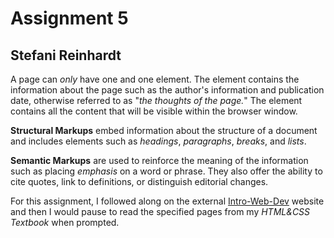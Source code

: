 # Assignment 5
## Stefani Reinhardt

A page can _only_ have one *<head>* and one *<body>* element.  The <head> element contains the information about the page such as the author's information and publication date, otherwise referred to as "_the thoughts of the page._" The <body> element contains all the content that will be visible within the browser window.

**Structural Markups** embed information about the structure of a document and includes elements such as _headings_, _paragraphs_, _breaks_, and _lists_.

**Semantic Markups** are used to reinforce the meaning of the information such as placing _emphasis_ on a word or phrase.  They also offer the ability to cite quotes, link to definitions, or distinguish editorial changes.

For this assignment, I followed along on the external [Intro-Web-Dev](https://intro-web-dev.media-ed-online.com/) website and then I would pause to read the specified pages from my _HTML&CSS Textbook_ when prompted.
